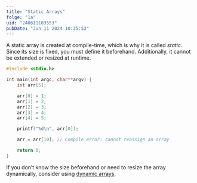 ```yaml
---
title: "Static Arrays"
folge: "1a"
uid: "240611103553"
pubDate: "Jun 11 2024 10:35:53"
---
```


A static array is created at compile-time, which is why it is called _static_. Since its size is fixed, you must define it beforehand. Additionally, it cannot be extended or resized at runtime.

```c
#include <stdio.h>

int main(int argc, char**argv) {
	int arr[5];

	arr[0] = 1;
	arr[1] = 2;
	arr[2] = 3;
	arr[3] = 4;
	arr[4] = 5;

	printf("%d\n", arr[0]);

	arr = arr[10]; // Compile error: cannot reassign an array

	return 0;
}
```

If you don’t know the size beforehand or need to resize the array dynamically, consider using [dynamic arrays](/note/250101052312).